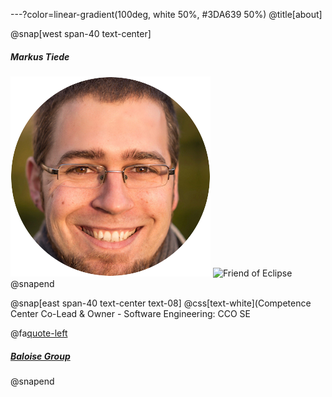 ---?color=linear-gradient(100deg, white 50%, #3DA639 50%)
@title[about]
 
@snap[west span-40 text-center]
##### Markus Tiede
![me](https://github.com/MarkusTiede/about/raw/master/img/me-circle.png)
![Friend of Eclipse](http://eclipse.org/donate/images/friendslogo200.png "Friend of Eclipse")
@snapend 

@snap[east span-40 text-center text-08]
@css[text-white](Competence Center Co-Lead & Owner - Software Engineering: CCO SE

@fa[quote-left](Intr]open[eur)

##### [Baloise Group](https://www.github.com/baloise)
@snapend
